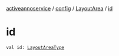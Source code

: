 [activeannoservice](../../index.md) / [config](../index.md) / [LayoutArea](index.md) / [id](./id.md)

# id

`val id: `[`LayoutAreaType`](../-layout-area-type/index.md)